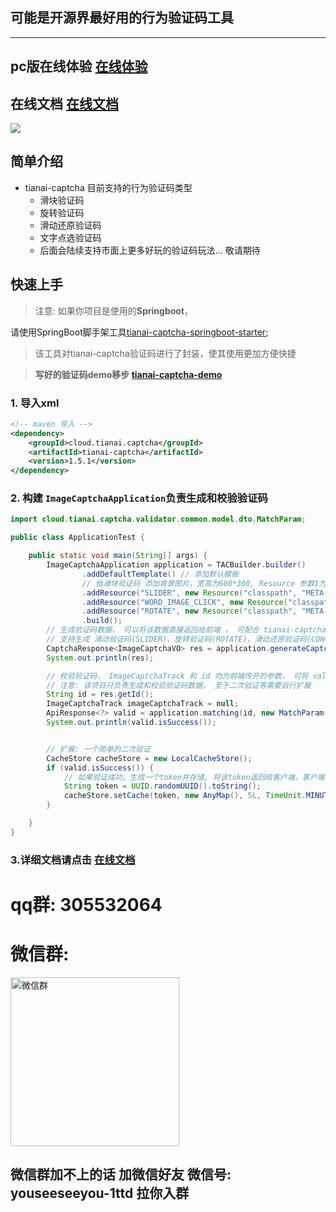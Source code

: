 ## 可能是开源界最好用的行为验证码工具

-----

## pc版在线体验 [在线体验](http://captcha.tianai.cloud)

## 在线文档 [在线文档](http://doc.captcha.tianai.cloud)

![](https://minio.tianai.cloud/public/%E6%A0%87%E9%A2%98%E5%9B%BE%E7%89%87.jpg)


## 简单介绍

- tianai-captcha 目前支持的行为验证码类型
    - 滑块验证码
    - 旋转验证码
    - 滑动还原验证码
    - 文字点选验证码
    - 后面会陆续支持市面上更多好玩的验证码玩法... 敬请期待

## 快速上手

> 注意:  如果你项目是使用的**Springboot**，
>
>
请使用SpringBoot脚手架工具[tianai-captcha-springboot-starter](https://gitee.com/tianai/tianai-captcha-springboot-starter);
>
> 该工具对tianai-captcha验证码进行了封装，使其使用更加方便快捷


> **写好的验证码demo移步 [tianai-captcha-demo](https://gitee.com/tianai/tianai-captcha-demo)**

### 1. 导入xml

```xml
<!-- maven 导入 -->
<dependency>
    <groupId>cloud.tianai.captcha</groupId>
    <artifactId>tianai-captcha</artifactId>
    <version>1.5.1</version>
</dependency>
```

### 2. 构建 `ImageCaptchaApplication`负责生成和校验验证码

```java
import cloud.tianai.captcha.validator.common.model.dto.MatchParam;

public class ApplicationTest {

    public static void main(String[] args) {
        ImageCaptchaApplication application = TACBuilder.builder()
                .addDefaultTemplate() // 添加默认模板
                // 给滑块验证码 添加背景图片，宽高为600*360, Resource 参数1为 classpath/file/url , 参数2 为具体url 
                .addResource("SLIDER", new Resource("classpath", "META-INF/cut-image/resource/1.jpg")) // 滑块验证的背景图
                .addResource("WORD_IMAGE_CLICK", new Resource("classpath", "META-INF/cut-image/resource/1.jpg")) // 文字点选的背景图
                .addResource("ROTATE", new Resource("classpath", "META-INF/cut-image/resource/1.jpg")) // 旋转验证的背景图
                .build();
        // 生成验证码数据， 可以将该数据直接返回给前端 ， 可配合 tianai-captcha-web-sdk 使用
        // 支持生成 滑动验证码(SLIDER)、旋转验证码(ROTATE)、滑动还原验证码(CONCAT)、文字点选验证码(WORD_IMAGE_CLICK)
        CaptchaResponse<ImageCaptchaVO> res = application.generateCaptcha("SLIDER");
        System.out.println(res);

        // 校验验证码， ImageCaptchaTrack 和 id 均为前端传开的参数， 可将 valid数据直接返回给 前端
        // 注意: 该项目只负责生成和校验验证码数据， 至于二次验证等需要自行扩展
        String id = res.getId();
        ImageCaptchaTrack imageCaptchaTrack = null;
        ApiResponse<?> valid = application.matching(id, new MatchParam(imageCaptchaTrack));
        System.out.println(valid.isSuccess());


        // 扩展: 一个简单的二次验证
        CacheStore cacheStore = new LocalCacheStore();
        if (valid.isSuccess()) {
            // 如果验证成功，生成一个token并存储, 将该token返回给客户端，客户端下次请求数据时携带该token， 后台判断是否有效
            String token = UUID.randomUUID().toString();
            cacheStore.setCache(token, new AnyMap(), 5L, TimeUnit.MINUTES);
        }

    }
}

```
### 3.详细文档请点击 [在线文档](http://doc.captcha.tianai.cloud)
# qq群: 305532064

# 微信群:

<img src="https://minio.tianai.cloud/public/qun2.jpg?t=20230825" width="270px" title="微信群" />

## 微信群加不上的话 加微信好友 微信号: youseeseeyou-1ttd 拉你入群
